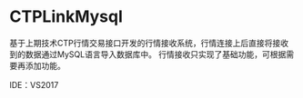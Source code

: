 # CTPLinkMysql

基于上期技术CTP行情交易接口开发的行情接收系统，行情连接上后直接将接收到的数据通过MySQL语言导入数据库中。
行情接收只实现了基础功能，可根据需要再添加功能。

IDE：VS2017
